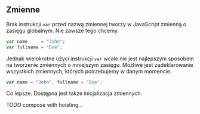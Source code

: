 
## Zmienne

Brak instrukcji `var` przed nazwą zmiennej tworzy w JavaScript zmienną o zasięgu globalnym. Nie zawsze tego chcemy.

```javascript
var name     = "John";
var fullname = "Doe";
```

Jednak wielokrotne użyci instrukcji `var` wcale nie jest najlepszym sposobem na tworzenie zmiennych o mniejszym zasięgu. Możliwe jest zadeklarowanie wszystkich zmiennych, których potrzebujemy w danym momencie.

```javascript
var name = "John", fullname = "Doe";
```

Co lepsze. Dostępna jest także inicjalizacja zmiennych.


TODO compose with hoisting...
